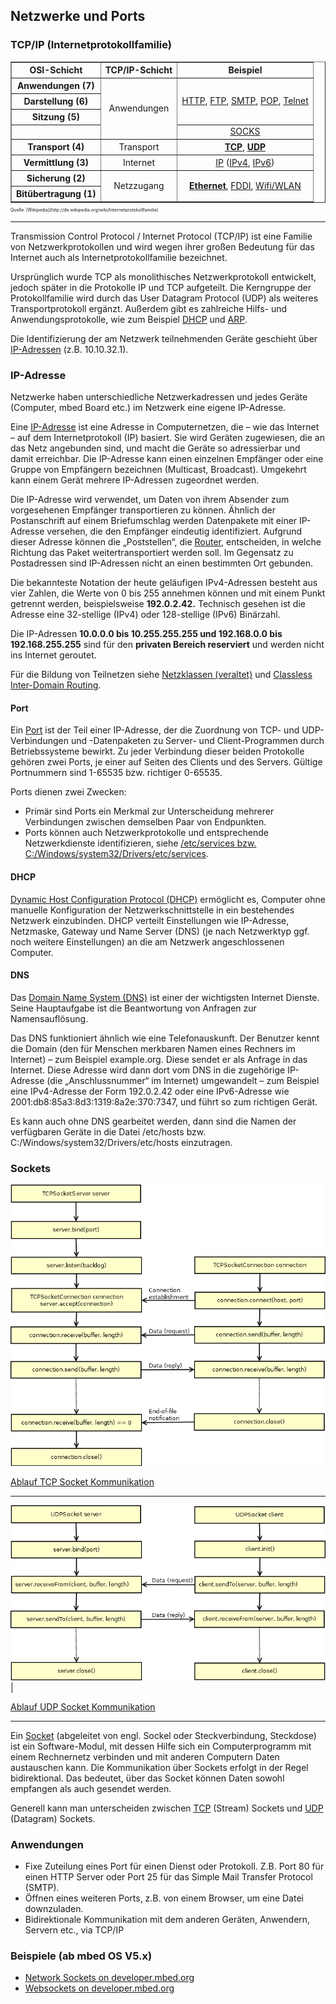 Netzwerke und Ports
-------------------

### TCP/IP (Internetprotokollfamilie)

<table width="100%" style="margin: auto; text-align: center;" border="1">
    <tr>
        <th class="hintergrundfarbe6">OSI-Schicht</th>
        <th class="hintergrundfarbe6">TCP/IP-Schicht</th>
        <th class="hintergrundfarbe6">Beispiel</th>
    </tr>
    <tr>
        <th class="hintergrundfarbe7">Anwendungen&#160;(7)</th>
        <td class="hintergrundfarbe7" rowspan="4">Anwendungen</td>
        <td class="hintergrundfarbe7" rowspan="3"><a
            href="http://de.wikipedia.org/wiki/Hypertext_Transfer_Protocol"
            title="Hypertext Transfer Protocol">HTTP</a>, <a
            href="http://de.wikipedia.org/wiki/File_Transfer_Protocol" title="File Transfer Protocol">FTP</a>,
            <a href="http://de.wikipedia.org/wiki/Simple_Mail_Transfer_Protocol"
            title="Simple Mail Transfer Protocol">SMTP</a>, <a
            href="http://de.wikipedia.org/wiki/Post_Office_Protocol" title="Post Office Protocol">POP</a>,
            <a href="http://de.wikipedia.org/wiki/Telnet" title="Telnet">Telnet</a></td>
    </tr>
    <tr>
        <th class="hintergrundfarbe7">Darstellung&#160;(6)</th>
    </tr>
    <tr>
        <th class="hintergrundfarbe7">Sitzung&#160;(5)</th>
    </tr>
    <tr>
        <td></td>
        <td class="hintergrundfarbe7"><a href="http://de.wikipedia.org/wiki/SOCKS" title="SOCKS">SOCKS</a></td>
    </tr>
    <tr>
        <th class="hintergrundfarbe9">Transport&#160;(4)</th>
        <td class="hintergrundfarbe9">Transport</td>
        <td class="hintergrundfarbe9"><a
            href="http://de.wikipedia.org/wiki/Transmission_Control_Protocol"
            title="Transmission Control Protocol"><b>TCP</b></a>, <a
            href="http://de.wikipedia.org/wiki/User_Datagram_Protocol" title="User Datagram Protocol"><b>UDP</b></td>
    </tr>
    <tr>
        <th class="hintergrundfarbe3">Vermittlung&#160;(3)</th>
        <td class="hintergrundfarbe3">Internet</td>
        <td class="hintergrundfarbe3"><a href="http://de.wikipedia.org/wiki/Internet_Protocol"
            title="Internet Protocol">IP</a> (<a href="http://de.wikipedia.org/wiki/IPv4" title="IPv4">IPv4</a>,
            <a href="http://de.wikipedia.org/wiki/IPv6" title="IPv6">IPv6</a>)</td>
    </tr>
    <tr>
        <th class="hintergrundfarbe4">Sicherung&#160;(2)</th>
        <td class="hintergrundfarbe4" rowspan="2">Netzzugang</td>
        <td class="hintergrundfarbe4" rowspan="2"><a href="http://de.wikipedia.org/wiki/Ethernet"
            title="Ethernet"><b>Ethernet</b></a>, <a
            href="http://de.wikipedia.org/wiki/Fiber_Distributed_Data_Interface"
            title="Fiber Distributed Data Interface">FDDI</a>, <a
            href="http://de.wikipedia.org/wiki/Wireless_Local_Area_Network"
            title="Wireless Local Area Network">Wifi/WLAN</a></td>
    </tr>
    <tr>
        <th class="hintergrundfarbe4">Bitübertragung&#160;(1)</th>
    </tr>
</table>

<p style="font-size: 0.5em">Quelle: [Wikipedia](http://de.wikipedia.org/wiki/Internetprotokollfamilie)</p>

- - -

Transmission Control Protocol / Internet Protocol (TCP/IP) ist eine Familie von Netzwerkprotokollen und wird wegen ihrer großen Bedeutung für das Internet auch als Internetprotokollfamilie bezeichnet.

Ursprünglich wurde TCP als monolithisches Netzwerkprotokoll entwickelt, jedoch später in die Protokolle IP und TCP aufgeteilt. Die Kerngruppe der Protokollfamilie wird durch das User Datagram Protocol (UDP) als weiteres Transportprotokoll ergänzt. Außerdem gibt es zahlreiche Hilfs- und Anwendungsprotokolle, wie zum Beispiel [DHCP](http://de.wikipedia.org/wiki/Dynamic_Host_Configuration_Protocol) und [ARP](http://de.wikipedia.org/wiki/Address_Resolution_Protocol).

Die Identifizierung der am Netzwerk teilnehmenden Geräte geschieht über [IP-Adressen](http://de.wikipedia.org/wiki/IP-Adresse) (z.B. 10.10.32.1).

### IP-Adresse 

Netzwerke haben unterschiedliche Netzwerkadressen und jedes Geräte (Computer, mbed Board etc.) im Netzwerk eine eigene IP-Adresse.

Eine [IP-Adresse](https://de.wikipedia.org/wiki/IP-Adresse) ist eine Adresse in Computernetzen, die – wie das Internet – auf dem Internetprotokoll (IP) basiert. Sie wird Geräten zugewiesen, die an das Netz angebunden sind, und macht die Geräte so adressierbar und damit erreichbar. Die IP-Adresse kann einen einzelnen Empfänger oder eine Gruppe von Empfängern bezeichnen (Multicast, Broadcast). Umgekehrt kann einem Gerät mehrere IP-Adressen zugeordnet werden.

Die IP-Adresse wird verwendet, um Daten von ihrem Absender zum vorgesehenen Empfänger transportieren zu können. Ähnlich der Postanschrift auf einem Briefumschlag werden Datenpakete mit einer IP-Adresse versehen, die den Empfänger eindeutig identifiziert. Aufgrund dieser Adresse können die „Poststellen“, die [Router](https://de.wikipedia.org/wiki/Router), entscheiden, in welche Richtung das Paket weitertransportiert werden soll. Im Gegensatz zu Postadressen sind IP-Adressen nicht an einen bestimmten Ort gebunden.

Die bekannteste Notation der heute geläufigen IPv4-Adressen besteht aus vier Zahlen, die Werte von 0 bis 255 annehmen können und mit einem Punkt getrennt werden, beispielsweise **192.0.2.42.** Technisch gesehen ist die Adresse eine 32-stellige (IPv4) oder 128-stellige (IPv6) Binärzahl.

Die IP-Adressen **10.0.0.0 bis 10.255.255.255 und 192.168.0.0 bis 192.168.255.255** sind für den **privaten Bereich reserviert** und werden nicht ins Internet geroutet.

Für die Bildung von Teilnetzen siehe [Netzklassen (veraltet)](https://de.wikipedia.org/wiki/Netzklasse) und [Classless Inter-Domain Routing](https://de.wikipedia.org/wiki/Classless_Inter-Domain_Routing).


#### Port

Ein [Port](http://de.wikipedia.org/wiki/Port_(Protokoll)) ist der Teil einer IP-Adresse, der die Zuordnung von TCP- und UDP-Verbindungen und -Datenpaketen zu Server- und Client-Programmen durch Betriebssysteme bewirkt. Zu jeder Verbindung dieser beiden Protokolle gehören zwei Ports, je einer auf Seiten des Clients und des Servers. Gültige Portnummern sind 1-65535 bzw. richtiger 0-65535.

Ports dienen zwei Zwecken:

*   Primär sind Ports ein Merkmal zur Unterscheidung mehrerer Verbindungen zwischen demselben Paar von Endpunkten.
*   Ports können auch Netzwerkprotokolle und entsprechende Netzwerkdienste identifizieren, siehe [/etc/services bzw. C:/Windows/system32/Drivers/etc/services](http://www.penguintutor.com/linux/network-services-ports).

#### DHCP 

[Dynamic Host Configuration Protocol (DHCP)](https://de.wikipedia.org/wiki/Dynamic_Host_Configuration_Protocol) ermöglicht es, Computer ohne manuelle Konfiguration der Netzwerkschnittstelle in ein bestehendes Netzwerk einzubinden. DHCP verteilt Einstellungen wie IP-Adresse, Netzmaske, Gateway und Name Server (DNS) (je nach Netzwerktyp ggf. noch weitere Einstellungen) an die am Netzwerk angeschlossenen Computer.

#### DNS 

Das [Domain Name System (DNS)](https://de.wikipedia.org/wiki/Domain_Name_System) ist einer der wichtigsten Internet Dienste. Seine Hauptaufgabe ist die Beantwortung von Anfragen zur Namensauflösung.

Das DNS funktioniert ähnlich wie eine Telefonauskunft. Der Benutzer kennt die Domain (den für Menschen merkbaren Namen eines Rechners im Internet) – zum Beispiel example.org. Diese sendet er als Anfrage in das Internet. Diese Adresse wird dann dort vom DNS in die zugehörige IP-Adresse (die „Anschlussnummer“ im Internet) umgewandelt – zum Beispiel eine IPv4-Adresse der Form 192.0.2.42 oder eine IPv6-Adresse wie 2001:db8:85a3:8d3:1319:8a2e:370:7347, und führt so zum richtigen Gerät.

Es kann auch ohne DNS gearbeitet werden, dann sind die Namen der verfügbaren Geräte in die Datei /etc/hosts bzw. C:/Windows/system32/Drivers/etc/hosts einzutragen.

### Sockets

![](../images/TCPSocket.png)

[Ablauf TCP Socket Kommunikation](https://os.mbed.com/handbook/Socket)

- - -

![](../images/UDPSocket.png) |

[Ablauf UDP Socket Kommunikation](https://os.mbed.com/handbook/Socket)

- - -

Ein [Socket](http://de.wikipedia.org/wiki/Socket_(Software)) (abgeleitet von engl. Sockel oder Steckverbindung, Steckdose) ist ein Software-Modul, mit dessen Hilfe sich ein Computerprogramm mit einem Rechnernetz verbinden und mit anderen Computern Daten austauschen kann. Die Kommunikation über Sockets erfolgt in der Regel bidirektional. Das bedeutet, über das Socket können Daten sowohl empfangen als auch gesendet werden.

Generell kann man unterscheiden zwischen [TCP](http://de.wikipedia.org/wiki/Transmission_Control_Protocol) (Stream) Sockets und [UDP](http://de.wikipedia.org/wiki/User_Datagram_Protocol) (Datagram) Sockets.

### Anwendungen 

*   Fixe Zuteilung eines Port für einen Dienst oder Protokoll. Z.B. Port 80 für einen HTTP Server oder Port 25 für das Simple Mail Transfer Protocol (SMTP).
*   Öffnen eines weiteren Ports, z.B. von einem Browser, um eine Datei downzuladen.
*   Bidirektionale Kommunikation mit dem anderen Geräten, Anwendern, Servern etc., via TCP/IP

### Beispiele (ab mbed OS V5.x)

* [Network Sockets on developer.mbed.org](https://docs.mbed.com/docs/mbed-os-api-reference/en/latest/APIs/communication/network_sockets/)
* [Websockets on developer.mbed.org](https://os.mbed.com/cookbook/Websockets-Server)



